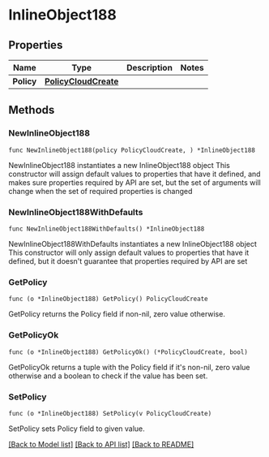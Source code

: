 # InlineObject188

## Properties

Name | Type | Description | Notes
------------ | ------------- | ------------- | -------------
**Policy** | [**PolicyCloudCreate**](policyCloudCreate.md) |  | 

## Methods

### NewInlineObject188

`func NewInlineObject188(policy PolicyCloudCreate, ) *InlineObject188`

NewInlineObject188 instantiates a new InlineObject188 object
This constructor will assign default values to properties that have it defined,
and makes sure properties required by API are set, but the set of arguments
will change when the set of required properties is changed

### NewInlineObject188WithDefaults

`func NewInlineObject188WithDefaults() *InlineObject188`

NewInlineObject188WithDefaults instantiates a new InlineObject188 object
This constructor will only assign default values to properties that have it defined,
but it doesn't guarantee that properties required by API are set

### GetPolicy

`func (o *InlineObject188) GetPolicy() PolicyCloudCreate`

GetPolicy returns the Policy field if non-nil, zero value otherwise.

### GetPolicyOk

`func (o *InlineObject188) GetPolicyOk() (*PolicyCloudCreate, bool)`

GetPolicyOk returns a tuple with the Policy field if it's non-nil, zero value otherwise
and a boolean to check if the value has been set.

### SetPolicy

`func (o *InlineObject188) SetPolicy(v PolicyCloudCreate)`

SetPolicy sets Policy field to given value.



[[Back to Model list]](../README.md#documentation-for-models) [[Back to API list]](../README.md#documentation-for-api-endpoints) [[Back to README]](../README.md)


